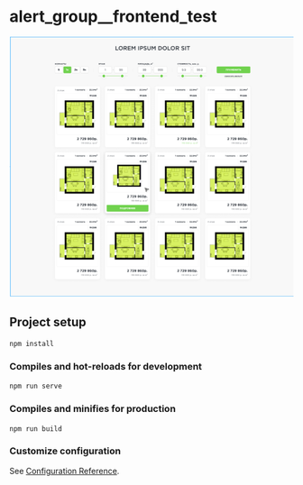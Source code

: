 # alert_group\_\_frontend_test

![alt text](screenshots\test_appartment.PNG 'скриншет дизайна')

## Project setup

```
npm install
```

### Compiles and hot-reloads for development

```
npm run serve
```

### Compiles and minifies for production

```
npm run build
```

### Customize configuration

See [Configuration Reference](https://cli.vuejs.org/config/).
